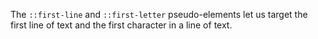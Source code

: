 The `::first-line` and `::first-letter` pseudo-elements let us target the first line of text and the first character in a line of text.